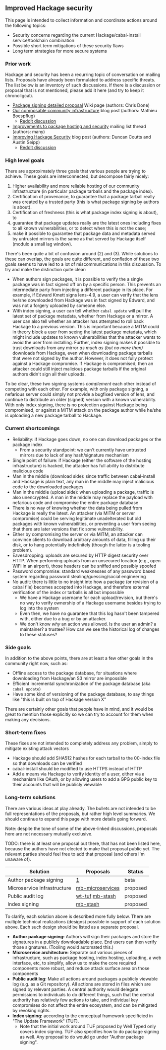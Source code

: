 ## Improved Hackage security

This page is intended to collect information and coordinate actions around the following topics:

* Security concerns regarding the current Hackage/cabal-install service/toolchain combination
* Possible short term mitigations of these security flaws
* Long term strategies for more secure systems

### Prior work

Hackage and security has been a recurring topic of conversation on mailing lists.
Proposals have already been formulated to address specific threats.
The list below is an inventory of such discussions.
If there is a discussion or proposal that is not mentioned, please add it here (and try to keep it chronoligcal).

* [Package signing detailed proposal](https://github.com/commercialhaskell/commercialhaskell/wiki/Package-signing-detailed-propsal) Wiki page (authors: Chris Done)
* [Our composable community infrastructure](https://www.fpcomplete.com/blog/2015/03/composable-community-infrastructure) blog post (authors: Mathieu Boespflug)
    * [Reddit discussion](http://www.reddit.com/r/haskell/comments/30dfxi/fpcomplete_blog_our_composable_community/)
* [Improvements to package hosting and security](https://groups.google.com/d/msg/commercialhaskell/PTbC0p_YFvk/8XqS8wDxgqEJ) mailing list thread (authors: many)
* [Improving Hackage Security](http://www.well-typed.com/blog/2015/04/improving-hackage-security/) blog post (authors: Duncan Coutts and Austin Seipp)
    * [Reddit discussion](http://www.reddit.com/r/haskell/comments/32sezy/ongoing_work_to_improve_hackage_security/)

### High level goals

There are approximately three goals that various people are trying to achieve.
These goals are interconnected, but decompose fairly nicely:

1. Higher availability and more reliable hosting of our community infrastructure (in particular package tarballs and the package index).
2. Certification of provenance, to guarantee that a package tarball really was created by a trusted party (this is what package signing by authors is about).
3. Certification of freshness (this is what package index signing is about), to
  1. guarantee that package updates really are the latest ones including fixes to all known vulnerabilities, or to detect when this is not the case;
  2. make it possible to guarantee that package data and metadata served by untrusted mirrors is the same as that served by Hackage itself (modulo a small lag window).

There's been quite a bit of confusion around (2) and (3). While solutions to
these can overlap, the goals are quite different, and conflation of these two
goals seems to have led to a lot of miscommunications in this discussion. To try and make the distinction quite clear:

* When authors sign packages, it is possible to verify the a single package was in fact signed off on by a specific person. This prevents an intermediate party from injecting a different package in its place. For example, if Edward Kmett signs lens-4.9, a user can verify that the lens he/she downloaded from Hackage was in fact signed by Edward, and was not a forgery uploaded by someone else.
* With index signing, a user can tell whether `cabal update` will pull the latest set of package metadata, whether from Hackage or a mirror. A user can also tell whether an attacker has attempted to roll back Hackage to a previous version. This is important because a MITM could in theory block a user from seeing the latest package metadata, which might include updates to known vulnerabilities that the attacker wants to avoid the user from installing. Further, index signing makes it possible to trust downloads from any mirror *as much as (but no more than)* downloads from Hackage, even when downloading package tarballs that were not signed by the author. However, it does not fully protect against a Hackage compromise. If Hackage is compromised, then an attacker could still inject malicious package tarballs if the original authors didn't sign all their uploads.

To be clear, these two signing systems *complement* each other instead of competing with each other. For example, with only package signing, a nefarious server could simply not provide a bugfixed version of lens, and continue to distribute an older (signed) version with a known vulnerability. With only index signing, there is no protection against Hackage being compromised, or against a MITM attack on the package author while he/she is uploading a new package tarball to Hackage.

### Current shortcomings

* Reliability: if Hackage goes down, no one can download packages or the package index
    * From a security standpoint: we can't currently have untrusted mirrors due to lack of any hash/signature mechanism
* Single point of failure: if Hackage (either the software of the hosting infrastructure) is hacked, the attacker has full ability to distribute malicious code
* Man in the middle (download side): since traffic between cabal-install and Hackage is plain text, any man in the middle may inject malicious code to the downloaded packages
* Man in the middle (upload side): when uploading a package, traffic is also unencrypted. A man in the middle may replace the payload with nefarious code and compromise the entire package database
* There is no way of knowing whether the data being pulled from Hackage is really the latest. An attacker (via MITM or server compromise) could be serving legitimate unadelterated but old packages with known vulnerabilities, or preventing a user from seeing that there are later versions that fix some vulnerability.
* Either by compromising the server or via MITM, an attacker can convince clients to download arbitrary amounts of data, filling up their disk, or to hang potentially indefinitely (though the latter is a tooling problem).
* Eavesdropping: uploads are secured by HTTP digest security over HTTP. When performing uploads from an unsecured location (e.g., open WiFi in an airport), those headers can be sniffed and possibly spoofed
* Password compromise: standard weaknesses of any password based system regarding password stealing/guessing/social engineering
* No audit: there is little to no insight into how a package (or revision of a cabal file) becomes accepted into Hackage, and therefore external verification of the index or tarballs is all but impossible
    * We have a Hackage username for each upload/revision, but there's no way to verify ownership of a Hackage username besides trying to log into the system
    * Even then, we have no guarantee that this log hasn't been tampered with, either due to a bug or by an attacker.
    * We don't know *why* an action was allowed. Is the user an admin? a maintainer? a trustee? How can we see the historical log of changes to these statuses?

### Side goals

In addition to the above points, there are at least a
few other goals in the community right now, such as:

* Offline access to the package database, for situations where downloading from Hackage/an S3 mirror are impossible
* Efficient incremental synchronization of the package database (aka `cabal update`)
* Have some kind of versioning of the package database, to say things like "this is built on top of Hackage version X"

There are certainly other goals that people have in mind, and it would be great
to mention those explicitly so we can try to account for them when making any
decisions.

### Short-term fixes

These fixes are not intended to completely address any problem, simply to mitigate existing attack vectors

* Hackage should add SHA512 hashes for each tarball to the 00-index file so that downloads can be verified
* cabal-install should be modified to use HTTPS instead of HTTP
* Add a means via Hackage to verify identity of a user, either via a mechanism like OAuth, or by allowing users to add a GPG public key to their accounts that will be publicly viewable

### Long-term solutions

There are various ideas at play already. The bullets are not intended to be
full representations of the proposals, but rather high level summaries. We
should continue to expand this page with more details going forward.

Note: despite the tone of some of the above-linked discussions, proposals
here are not necessary mutually exclusive.

TODO: there is at least one proposal out there, that has not been listed here,
because the authors have not elected to make that proposal public yet.
The relevant parties should feel free to add that proposal (and
others I'm unaware of).

| Solution | Proposals | Status |
|--------|-----------|--------|
| Author package signing | [1][chris-signing] | beta |
| Microservice infrastructure| [mb-microservices][mathieu-microservices] | proposed |
| Public audit log | [wt-tuf][duncan-index-signing] [mb-stash][mathieu-index-signing] | proposed |
| Index signing  | [mb-stash][mathieu-index-signing] | proposed |

[chris-signing]: https://github.com/commercialhaskell/commercialhaskell/wiki/Package-signing-detailed-propsal
[duncan-index-signing]: http://www.well-typed.com/blog/2015/04/improving-hackage-security/
[mathieu-microservices]: https://www.fpcomplete.com/blog/2015/03/composable-community-infrastructure
[mathieu-index-signing]: https://github.com/commercialhaskell/commercialhaskell/wiki/Hackage-index-signing-proposal

To clarify, each solution above is described more fully below.
There are multiple technical realizations (designs) possible in support of each solution above.
Each such design should be listed as a separate proposal.

* **Author package signing:** Authors will sign their packages and store the signatures in a publicly downloadable place. End users can then verify those signatures. (Tooling would automated this.)
* **Microservice architecture:** Separate out various pieces of infrastructure, such as package hosting, index hosting, uploading, a web interface, etc, to simplify, allow us to make the core required components more robust, and reduce attack surface area on those components
* **Public audit log:** Make all actions around packages a publicly viewable log (e.g. as a Git repository). All actions are stored in files which are signed by relevant parties. A central authority would delegate permissions to individuals to do different things, such that the central authority has relatively few actions to take, and individual key compromises do not affect the entire ecosystem, and can be mitigated by revoking rights.
* **Index signing:** according to the conceptual framework specificied in "The Update Framework" (TUF).
    * Note that the initial work around TUF proposed by Well Typed only covers index signing. TUF also specifies how to do package signing as well. Any proposal to do would go under "Author package signing".
